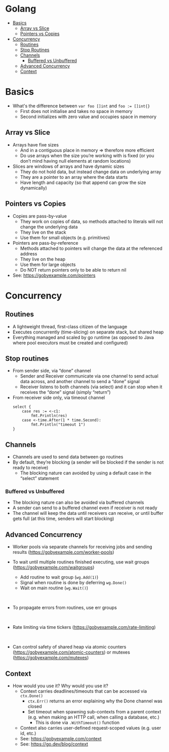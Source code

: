 # Golang

- [Basics](#basics)
  - [Array vs Slice](#array-vs-slice)
  - [Pointers vs Copies](#pointers-vs-copies)
- [Concurrency](#concurrency)
  - [Routines](#routines)
  - [Stop Routines](#stop-routines)
  - [Channels](#channels)
    - [Buffered vs Unbuffered](#buffered-vs-unbuffered)
  - [Advanced Concurrency](#advanced-concurrency)
  - [Context](#context)

# Basics

* What's the difference between `var foo []int` and `foo := []int{}`
  * First does not initialise and takes no space in memory
  * Second initializes with zero value and occupies space in memory

## Array vs Slice

* Arrays have fixe sizes
  * And in a contiguous place in memory => therefore more efficient
  * Do use arrays when the size you’re working with is fixed (or you don’t mind having null elements at random locations)
* Slices are windows of arrays and have dynamic sizes
  * They do not hold data, but instead change data on underlying array
  * They are a pointer to an array where the data starts
  * Have length and capacity (so that append can grow the size dynamically)
  

## Pointers vs Copies

- Copies are pass-by-value
  - They work on copies of data, so methods attached to literals will not change the underlying data
  - They live on the stack
  - Use them for small objects (e.g. primitives)
- Pointers are pass-by-reference
  - Methods attached to pointers will change the data at the referenced address
  - They live on the heap
  - Use them for large objects
  - Do NOT return pointers only to be able to return nil
- See: https://gobyexample.com/pointers
  

# Concurrency

## Routines

* A lightweight thread, first-class citizen of the language
* Executes concurrently (time-slicing) on separate stack, but shared heap
* Everything managed and scaled by go runtime (as opposed to Java where pool executors must be created and configured)
  

## Stop routines

* From sender side, via “done” channel
  * Sender and Receiver communicate via one channel to send actual data across, and another channel to send a “done” signal
  * Receiver listens to both channels (via select) and it can stop when it receives the “done” signal (simply “return”)
* From receiver side only, via timeout channel
  ```
  select {
      case res := <-c1:
          fmt.Println(res)
      case <-time.After(1 * time.Second):
          fmt.Println("timeout 1")
  }
  ```
  

## Channels

* Channels are used to send data between go routines
* By default, they’re blocking (a sender will be blocked if the sender is not ready to receive)
  * The blocking nature can avoided by using a default case in the “select” statement
    

### Buffered vs Unbuffered

* The blocking nature can also be avoided via buffered channels
* A sender can send to a buffered channel even if receiver is not ready
* The channel will keep the data until receivers can receive, or until buffer gets full (at this time, senders will start blocking)
  

## Advanced Concurrency

- Worker pools via separate channels for receiving jobs and sending results (https://gobyexample.com/worker-pools)


- To wait until multiple routines finished executing, use wait groups (https://gobyexample.com/waitgroups)
  - Add routine to wait group (`wg.Add(1)`)
  - Signal when routine is done by deferring `wg.Done()`
  - Wait on main routine (`wg.Wait()`)

<br />

- To propagate errors from routines, use err groups

<br />

- Rate limiting via time tickers (https://gobyexample.com/rate-limiting)

<br />

- Can control safety of shared heap via atomic counters (https://gobyexample.com/atomic-counters) or mutexes (https://gobyexample.com/mutexes)


## Context

* How would you use it? Why would you use it?
  * Context carries deadlines/timeouts that can be accessed via `ctx.Done()`
    * `ctx.Err()` returns an error explaining why the Done channel was closed
    * Set timeout when spawning sub-contexts from a parent context (e.g. when making an HTTP call, when calling a database, etc.)
      * This is done via `.WithTimeout()` function
  * Context also carries user-defined request-scoped values (e.g. user id, etc.)
  * See: https://gobyexample.com/context
  * See: https://go.dev/blog/context